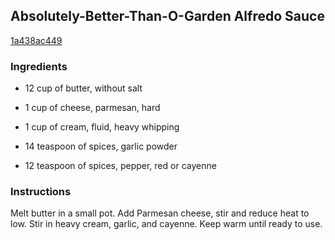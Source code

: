 ## Absolutely-Better-Than-O-Garden Alfredo Sauce

[1a438ac449](http://www.food.com/recipe/absolutely-better-than-o-garden-alfredo-sauce-524665)

### Ingredients

 - 12 cup of butter, without salt

 - 1 cup of cheese, parmesan, hard

 - 1 cup of cream, fluid, heavy whipping

 - 14 teaspoon of spices, garlic powder

 - 12 teaspoon of spices, pepper, red or cayenne

### Instructions

Melt butter in a small pot. Add Parmesan cheese, stir and reduce heat to low. Stir in heavy cream, garlic, and cayenne. Keep warm until ready to use.